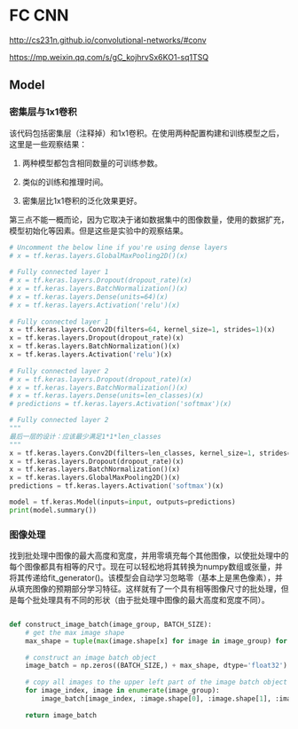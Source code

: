 # FC CNN

http://cs231n.github.io/convolutional-networks/#conv

https://mp.weixin.qq.com/s/gC_kojhrvSx6KO1-sq1TSQ

## Model

### 密集层与1x1卷积

该代码包括密集层（注释掉）和1x1卷积。在使用两种配置构建和训练模型之后，这里是一些观察结果：


1. 两种模型都包含相同数量的可训练参数。

2. 类似的训练和推理时间。

3. 密集层比1x1卷积的泛化效果更好。


第三点不能一概而论，因为它取决于诸如数据集中的图像数量，使用的数据扩充，模型初始化等因素。但是这些是实验中的观察结果。

```python
# Uncomment the below line if you're using dense layers
# x = tf.keras.layers.GlobalMaxPooling2D()(x)
 
# Fully connected layer 1
# x = tf.keras.layers.Dropout(dropout_rate)(x)
# x = tf.keras.layers.BatchNormalization()(x)
# x = tf.keras.layers.Dense(units=64)(x)
# x = tf.keras.layers.Activation('relu')(x)
 
# Fully connected layer 1
x = tf.keras.layers.Conv2D(filters=64, kernel_size=1, strides=1)(x)
x = tf.keras.layers.Dropout(dropout_rate)(x)
x = tf.keras.layers.BatchNormalization()(x)
x = tf.keras.layers.Activation('relu')(x)
 
# Fully connected layer 2
# x = tf.keras.layers.Dropout(dropout_rate)(x)
# x = tf.keras.layers.BatchNormalization()(x)
# x = tf.keras.layers.Dense(units=len_classes)(x)
# predictions = tf.keras.layers.Activation('softmax')(x)

# Fully connected layer 2
"""
最后一层的设计：应该最少满足1*1*len_classes
"""
x = tf.keras.layers.Conv2D(filters=len_classes, kernel_size=1, strides=1)(x)
x = tf.keras.layers.Dropout(dropout_rate)(x)
x = tf.keras.layers.BatchNormalization()(x)
x = tf.keras.layers.GlobalMaxPooling2D()(x)
predictions = tf.keras.layers.Activation('softmax')(x)

model = tf.keras.Model(inputs=input, outputs=predictions)
print(model.summary())
```

### 图像处理

找到批处理中图像的最大高度和宽度，并用零填充每个其他图像，以使批处理中的每个图像都具有相等的尺寸。现在可以轻松地将其转换为numpy数组或张量，并将其传递给fit_generator()。该模型会自动学习忽略零（基本上是黑色像素），并从填充图像的预期部分学习特征。这样就有了一个具有相等图像尺寸的批处理，但是每个批处理具有不同的形状（由于批处理中图像的最大高度和宽度不同）。

```python

def construct_image_batch(image_group, BATCH_SIZE):
    # get the max image shape
    max_shape = tuple(max(image.shape[x] for image in image_group) for x in range(3))
 
    # construct an image batch object
    image_batch = np.zeros((BATCH_SIZE,) + max_shape, dtype='float32')
 
    # copy all images to the upper left part of the image batch object
    for image_index, image in enumerate(image_group):
        image_batch[image_index, :image.shape[0], :image.shape[1], :image.shape[2]] = image
 
    return image_batch
```